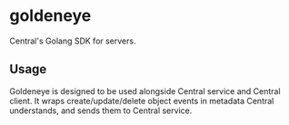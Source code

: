 # goldeneye
Central's Golang SDK for servers.

## Usage
Goldeneye is designed to be used alongside Central service and Central client. It wraps create/update/delete object events in metadata Central understands, and sends them to Central service. 
